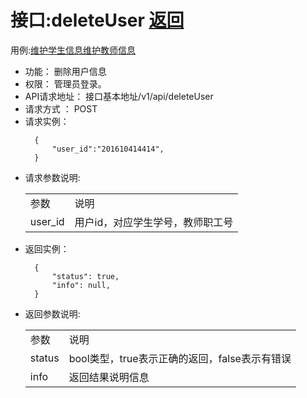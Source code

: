 # 接口:deleteUser [返回][1]

用例:[维护学生信息][2][维护教师信息][3]

<ul>
<li>功能： 删除用户信息</li>
<li>权限： 管理员登录。</li>
<li>API请求地址： 接口基本地址/v1/api/deleteUser</li>
<li>请求方式 ： POST</li>
<li>请求实例：</li>


```
  {
      "user_id":"201610414414",
  }
```

<li>请求参数说明:</li>
    <table>
        <tr>
            <td>参数</td>   
            <td>说明</td>
        </tr>
        <tr>
            <td>user_id</td>
            <td>用户id，对应学生学号，教师职工号</td>
        </tr>
    </table>

<li>返回实例：</li>

```
  { 
      "status": true,
      "info": null,    
  }
```

<li>返回参数说明:</li>
    <table>
        <tr>
            <td>参数</td>   
            <td>说明</td>
        </tr>
        <tr>
            <td>status</td>
            <td>bool类型，true表示正确的返回，false表示有错误</td>
        </tr>
        <tr>
            <td>info</td>
            <td>返回结果说明信息</td>
        </tr>
    </table>
</ul>

[1]: https://github.com/mzy1997/is_analysis/blob/master/test6/README.md    "返回" 
[2]: https://github.com/mzy1997/is_analysis/blob/master/test6/用例/维护学生信息.md    "维护学生信息"
[3]: https://github.com/mzy1997/is_analysis/blob/master/test6/用例/维护教师信息.md    "维护教师信息" 